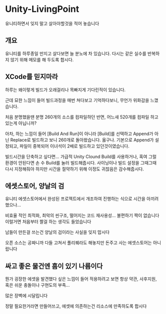 # Unity-LivingPoint
유니티하면서  잊지 말고 살아야할것을 적어 놓습니다

## 개요

유니티를 하루종일 만지고 살다보면 늘 분노에 차 있습니다.
다시는 같은 실수를 반복하지 않기 위해 메모를 해 두도록 합시다.

## XCode를 믿지마라

하루는 왜이렇게 빌드가 오래걸리나 목빠지게 기다린적이 있습니다.

근데 묘한 느낌이 들어 빌드과정을 매번 쳐다보고 기억하다보니, 무언가 위화감을 느꼈습니다.

처음 분명했을땐 분명 260개의 소스를 컴파일하던 반면, 어느새 520개를 컴파일 하고 있는게 아닙니까?

아차, 하는 느낌이 들어 [Build And Run]이 아니라 [Build]를 선택하고 Append가 아닌 Replace로 빌드하고 보니 260개로 돌아왔습니다.
옳구나. 기본으로 Append가 설정되고, 파일이 중복되어 이녀석이 2배로 빌드하고 있던것이였습니다.

빌드시간을 단축하고 싶다면... 가급적 Unity Clound Build를 사용하거나, 혹여 그럴 환경이 안된다면 손 수 Build를 눌러 빌드해줍시다.
사이닝이나 빌드 설정을 그때그때 다시 지정해줘야 하지만 시간을 절약하기 위해 이정도 귀찮음은 감수해줍시다.

## 에셋스토어, 양날의 검

유니티 에셋스토어에서 완성된 프로젝트에서 개조하여 진행하는 식으로 시간을 아끼려 했으나...

비효율 적인 최적화, 최악의 씬구조, 떨어지는 코드 재사용성... 불편하기 짝이 없습니다 이럴거면 처음부터 짤걸 하는 생각도 들었습니다

남들이 만든걸 쓰는건 양날의 검이라는 사실을 잊지 맙시다

오픈 소스는 공짜니까 다들 고쳐서 풀리퀘라도 해놓지만 돈주고 사는 에셋스토어는 아니랍니다

## 싸고 좋은 물건엔 흠이 있기 나름이다

뭔가 굉장한 에셋을 발견했다 싶은 느낌이 들어 적용하려고 보면 항상 약관, 사후지원, 혹은 쉬운 충돌이나 구현도의 부족...

많은 장벽에 시달립니다

정말 필요한거라면 만들어쓰고, 에셋에 의존하는건 리소스에 만족하도록 합시다
